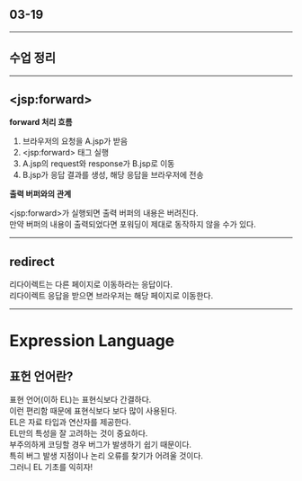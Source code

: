 ## 03-19

---

## 수업 정리

---

## \<jsp:forward>

**forward 처리 흐름**

1. 브라우저의 요청을 A.jsp가 받음
2. \<jsp:forward> 태그 실행
3. A.jsp의 request와 response가 B.jsp로 이동
4. B.jsp가 응답 결과를 생성, 해당 응답을 브라우저에 전송

**출력 버퍼와의 관계**  

\<jsp:forward>가 실행되면 출력 버퍼의 내용은 버려진다.  
만약 버퍼의 내용이 출력되었다면 포워딩이 제대로 동작하지 않을 수가 있다.  

---

## redirect

리다이렉트는 다른 페이지로 이동하라는 응답이다.  
리다이렉트 응답을 받으면 브라우저는 해당 페이지로 이동한다.  

---

# Expression Language

## 표헌 언어란?

표현 언어(이하 EL)는 표현식보다 간결하다.  
이런 편리함 때문에 표현식보다 보다 많이 사용된다.  
EL은 자료 타입과 연산자를 제공한다.  
EL만의 특성을 잘 고려하는 것이 중요하다.  
부주의하게 코딩할 경우 버그가 발생하기 쉽기 때문이다.  
특히 버그 발생 지점이나 논리 오류를 찾기가 어려울 것이다.  
그러니 EL 기초를 익히자!  


